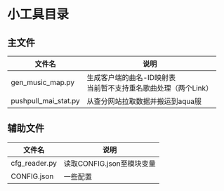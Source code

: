 # 小工具目录

## 主文件

文件名|说明
--|--
gen_music_map.py|生成客户端的曲名-ID映射表<br>当前暂不支持重名歌曲处理（两个Link）
pushpull_mai_stat.py|从查分网站拉取数据并搬运到aqua服

## 辅助文件

文件名|说明
--|--
cfg_reader.py|读取CONFIG.json至模块变量
CONFIG.json|一些配置